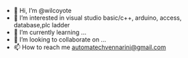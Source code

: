 - 👋 Hi, I’m @wilcoyote
- 👀 I’m interested in visual studio basic/c++, arduino, access, database,plc ladder
- 🌱 I’m currently learning ...
- 💞️ I’m looking to collaborate on ...
- 📫 How to reach me automatechvennarini@gmail.com

<!---
wilcoyote/wilcoyote is a ✨ special ✨ repository because its `README.md` (this file) appears on your GitHub profile.
You can click the Preview link to take a look at your changes.
--->
